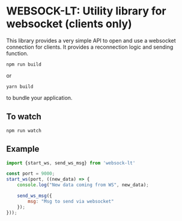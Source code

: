 # WEBSOCK-LT: Utility library for websocket (clients only)

This library provides a very simple API to open and use a websocket connection for clients. It provides a reconnection logic and sending function.

```
npm run build
```

or

```
yarn build
```

to bundle your application.


## To watch

```
npm run watch
```


## Example

```javascript
import {start_ws, send_ws_msg} from 'websock-lt'

const port = 9000;
start_ws(port, ((new_data) => {
    console.log("New data coming from WS", new_data);

    send_ws_msg({
        msg: "Msg to send via websocket"
    });
}));
```